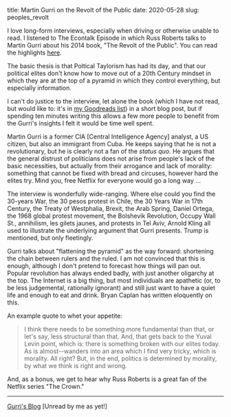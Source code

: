 title: Martin Gurri on the Revolt of the Public
date: 2020-05-28
slug: peoples_revolt

I love long-form interviews, especially when driving or otherwise unable to read. 
I listened to The Econtalk Episode in which Russ Roberts talks to Martin Gurri about his 2014 book, "The Revolt of the Public". 
You can read the highlights [here](https://www.econtalk.org/martin-gurri-on-the-revolt-of-the-public/#audio-highlights).

The basic thesis is that Poltical Taylorism has had its day, and that our political elites don't know how
to move out of a 20th Century mindset in which they are at the top of a pyramid in which they control
everything, but especially information.

I can't do justice to the interview, let alone the book (which I have not read, but would like to: it's in [my Goodreads list](https://www.goodreads.com/review/list/30000791)) in a short blog post, but if spending ten minutes writing this allows 
a few more people to benefit from the Gurri's insights I felt it would be time well spent.

Martin Gurri  is a former CIA [Central Intelligence Agency] analyst, a US citizen, but also an immigrant from Cuba. 
He keeps saying that he is not a revolutionary, but he is clearly not a fan of the *status quo*. 
He argues that the general distrust of politicians does not arise from people's lack of the basic necessities,
but actually from their arrogance and lack of morality: something that cannot be fixed with bread and circuses,
however hard the elites try. Mind you, free Netflix for everyone would go a long way ...

The interview is wonderfully wide-ranging. Where else could you find the 30-years War, the 30 pesos protest in Chile, the 30 Years War in 17th Century, the Treaty of Westphalia,
Brexit, the Arab Spring, Daniel Ortega, the 1968 global protest movement, the Bolshevik Revolution, 
Occupy Wall St., annihilism, les gilets jaunes, and protests in Tel Aviv, Arnold Kling all used to illustrate the underlying
argument that Gurri presents. Trump is mentioned, but only fleetingly.

Gurri talks about "flattening the pyramid" as the way forward: shortening the chain between rulers and the ruled. I am not convinced that this is enough, although I don't pretend to forecast how things will
pan out.
Popular revolution has always ended badly, with just another oligarchy at the top. The Internet is a big thing, but most individuals are
apathetic (or, to be less judgemental, rationally ignorant) and still 
just want to have a quiet life and enough to eat and drink. Bryan Caplan has written eloquently on this.

An example quote to whet your appetite:
> I think there needs to be something more fundamental than that, or let's say, less structural than that. And, that gets back to the Yuval Levin point, which is: there is something broken with our elites today. As is almost--wanders into an area which I find very tricky, which is morality. All right? But, in the end, politics is determined by morality, by what we think is right and wrong.

And, as a bonus, we get to hear why  Russ Roberts is a great fan of the Netflix series "The Crown." 

---

[Gurri's Blog](https://thefifthwave.wordpress.com/) [Unread by me as yet!]
